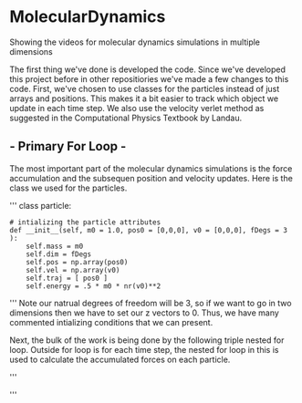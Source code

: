 # MolecularDynamics
Showing the videos for molecular dynamics simulations in multiple dimensions

The first thing we've done is developed the code. Since we've developed this project before in other repositiories we've made a few changes to this code. First, we've chosen to use classes for the particles instead of just arrays and positions. This makes it a bit easier to track which object we update in each time step. We also use the velocity verlet method as suggested in the Computational Physics Textbook by Landau. 

##  - Primary For Loop - 

The most important part of the molecular dynamics simulations is the force accumulation and the subsequen position and velocity updates. Here is the class we used for the particles. 

'''
class particle:

    # intializing the particle attributes 
    def __init__(self, m0 = 1.0, pos0 = [0,0,0], v0 = [0,0,0], fDegs = 3 ):
        self.mass = m0 
        self.dim = fDegs
        self.pos = np.array(pos0)
        self.vel = np.array(v0)
        self.traj = [ pos0 ]
        self.energy = .5 * m0 * nr(v0)**2

''' 
Note our natrual degrees of freedom will be 3, so if we want to go in two dimensions then we have to set our z vectors to 0. Thus, we have many commented intializing conditions that we can present. 



Next, the bulk of the work is being done by the following triple nested for loop. Outside for loop is for each time step, the nested for loop in this is used to calculate the accumulated forces on each particle. 

'''


'''
